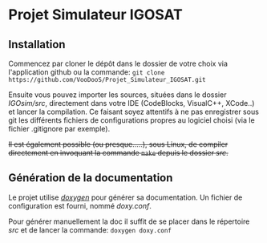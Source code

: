 ﻿Projet Simulateur IGOSAT
========================

## Installation
Commencez par cloner le dépôt dans le dossier de votre choix via l'application github ou la commande:
```git clone https://github.com/VooDooS/Projet_Simulateur_IGOSAT.git```

Ensuite vous pouvez importer les sources, situées dans le dossier *IGOsim/src*, directement dans votre IDE (CodeBlocks, VisualC++, XCode..) et lancer la compilation. Ce faisant soyez attentifs à ne pas enregistrer sous git les différents fichiers de configurations propres au logiciel choisi (via le fichier .gitignore par exemple).

~~Il est également possible (ou presque.....), sous Linux, de compiler directement en invoquant la commande `make` depuis le dossier *src*.~~



## Génération de la documentation
Le projet utilise [*doxygen*](http://www.stack.nl/~dimitri/doxygen/index.html) pour générer sa documentation. Un fichier de configuration est fourni, nommé *doxy.conf*.

Pour générer manuellement la doc il suffit de se placer dans le répertoire *src* et de lancer la commande:
```doxygen doxy.conf```
